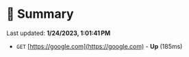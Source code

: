 # 📖 Summary
Last updated: **1/24/2023, 1:01:41 PM**

- `GET` [https://google.com](https://google.com) - **Up** (185ms)
